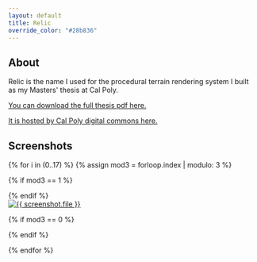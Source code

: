```yaml
---
layout: default
title: Relic
override_color: "#28b836"
---
```


## About

Relic is the name I used for the procedural terrain rendering system I built as my Masters' thesis at Cal Poly.

[You can download the full thesis pdf here.]({{site.baseurl}}content/ProceduralGenerationandRenderingofEnvironments.pdf)

[It is hosted by Cal Poly digital commons here.](https://digitalcommons.calpoly.edu/theses/1678/)

## Screenshots

{% for i in (0..17) %}
{% assign mod3 = forloop.index | modulo: 3 %}

{% if mod3 == 1 %}
<div class="row">
{% endif %}

<div class="one-third column">
  <a href="{{ site.baseurl }}/img/relic/screenshot{{ i }}.png">
    <img class="img-thumbnail" src="{{ site.baseurl }}/img/relic/screenshot{{ i }}.jpg" alt="{{ screenshot.file }}" />
  </a>
</div>

{% if mod3 == 0 %}
</div>
{% endif %}

{% endfor %}

